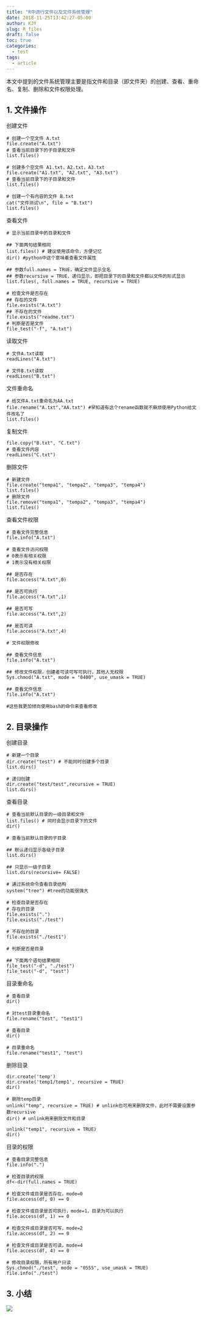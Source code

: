```yaml
---
title: "R中进行文件以及文件系统管理"
date: 2018-11-25T13:42:27-05:00
author: KJY
slug: R_files
draft: false
toc: true
categories:
  - test
tags:
  - article
---
```


本文中提到的文件系统管理主要是指文件和目录（即文件夹）的创建、查看、重命名、复制、删除和文件权限处理。

## 1. 文件操作

创建文件

    # 创建一个空文件 A.txt
    file.create("A.txt")
    # 查看当前目录下的子目录和文件
    list.files()
    
    # 创建多个空文件 A1.txt，A2.txt，A3.txt
    file.create("A1.txt", "A2.txt", "A3.txt")
    # 查看当前目录下的子目录和文件
    list.files()
    
    # 创建一个有内容的文件 B.txt
    cat("文件测试\n", file = "B.txt")
    list.files()

查看文件

    # 显示当前目录中的目录和文件
    
    ## 下面两句结果相同
    list.files() # 建议使用该命令，方便记忆
    dir() #python中这个意味着查看文件属性
    
    ## 参数full.names = TRUE，确定文件显示全名
    ## 参数recursive = TRUE，递归显示，即把目录下的目录和文件都以文件的形式显示
    list.files(, full.names = TRUE, recursive = TRUE)
    
    # 检查文件是否存在
    ## 存在的文件
    file.exists("A.txt")
    ## 不存在的文件
    file.exists("readme.txt")
    # 判断是否是文件
    file_test("-f", "A.txt")

读取文件

    # 文件A.txt读取
    readLines("A.txt")
    
    # 文件B.txt读取
    readLines("B.txt")

文件重命名

    # 给文件A.txt重命名为AA.txt
    file.rename("A.txt","AA.txt") #早知道有这个rename函数就不麻烦使用Python给文件改名了
    list.files()

复制文件

    file.copy("B.txt", "C.txt")
    # 查看文件内容
    readLines("C.txt")

删除文件

    # 新建文件
    file.create("tempa1", "tempa2", "tempa3", "tempa4")
    list.files()
    # 删除文件
    file.remove("tempa1", "tempa2", "tempa3", "tempa4")
    list.files()

查看文件权限

    # 查看文件完整信息
    file.info("A.txt")
    
    # 查看文件访问权限
    # 0表示有相关权限
    # 1表示没有相关权限
    
    ## 是否存在
    file.access("A.txt",0)
    
    ## 是否可执行
    file.access("A.txt",1)
    
    ## 是否可写
    file.access("A.txt",2)
    
    ## 是否可读
    file.access("A.txt",4)
    
    # 文件权限修改
    
    ## 查看文件信息
    file.info("A.txt")
    
    ## 修改文件权限，创建者可读可写可执行，其他人无权限
    Sys.chmod("A.txt", mode = "0400", use_umask = TRUE)
    
    ## 查看文件信息
    file.info("A.txt")
    
    #这些我更加倾向使用bash的命令来查看修改

## 2. 目录操作

创建目录

    # 新建一个目录
    dir.create("test") # 不能同时创建多个目录
    list.dirs()
    
    # 递归创建
    dir.create("test/test",recursive = TRUE)
    list.dirs()

查看目录

    # 查看当前默认目录的一级目录和文件
    list.files() # 同时会显示目录下的文件
    dir()
    
    # 查看当前默认目录的子目录
    
    ## 默认递归显示各级子目录
    list.dirs()
    
    ## 只显示一级子目录
    list.dirs(recursive= FALSE)
    
    # 通过系统命令查看目录结构
    system("tree") #tree的功能很强大
    
    # 检查目录是否存在
    # 存在的目录
    file.exists(".")
    file.exists("./test")
    
    # 不存在的目录
    file.exists("./test1")
    
    # 判断是否是目录
    
    ## 下面两个语句结果相同
    file_test("-d", "./test")
    file_test("-d", "test")

目录重命名

    # 查看目录
    dir()
    
    # 对test目录重命名
    file.rename("test", "test1")
    
    # 查看目录
    dir()
    
    # 目录重命名
    file.rename("test1", "test")

删除目录

    dir.create('temp')
    dir.create('temp1/temp1', recursive = TRUE)
    dir()
    
    # 删除temp目录
    unlink("temp", recursive = TRUE) # unlink也可用来删除文件，此时不需要设置参数recursive
    dir() # unlink用来删除文件和目录
    
    unlink("temp1", recursive = TRUE)
    dir()

目录的权限

    # 查看目录完整信息
    file.info(".")
    
    # 检查目录的权限
    df<-dir(full.names = TRUE)
    
    # 检查文件或目录是否存在，mode=0
    file.access(df, 0) == 0
    
    # 检查文件或目录是否可执行，mode=1，目录为可以执行
    file.access(df, 1) == 0
    
    # 检查文件或目录是否可写，mode=2
    file.access(df, 2) == 0
    
    # 检查文件或目录是否可读，mode=4
    file.access(df, 4) == 0
    
    # 修改目录权限，所有用户只读
    Sys.chmod("./test", mode = "0555", use_umask = TRUE)
    file.info("./test")

## 3. 小结

![](https://snag.gy/dTOImU.jpg)
